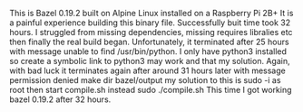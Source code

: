 This is Bazel 0.19.2 built on Alpine Linux installed on a Raspberry Pi 2B+
It is a painful experience building this binary file. Successfully buit time took 32 hours. 
I struggled from missing dependencies, missing requires libralies etc then finally the real build began.
Unfortunately, it terminated after 25 hours with message unable to find /usr/bin/python.
I only have python3 installed so create a symbolic link to python3 may work and that my solution.
Again, with bad luck it terminates again after around 31 hours later with message permission denied make dir bazel/output
my solution to this is sudo -i as root then start compile.sh instead sudo ./compile.sh 
This time I got working bazel 0.19.2 after 32 hours.
